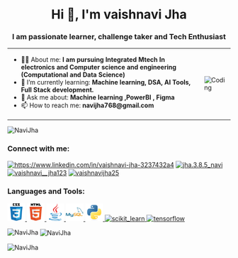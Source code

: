 

<h1 align="center">Hi 👋, I'm vaishnavi Jha</h1>
<h3 align="center">I am passionate learner, challenge taker and Tech Enthusiast </h3>

<table>
  <tr>
    <td>
      <ul>
         <li>👩‍🎓 About me: <strong>I am pursuing Integrated Mtech In electronics and Computer science and engineering (Computational and Data Science)</strong></li>
        <li>🌱 I’m currently learning: <strong>Machine learning, DSA, AI Tools, Full Stack development.</strong></li>
        <li>💬 Ask me about: <strong>Machine learning ,PowerBI , Figma </strong></li>
        <li>📫 How to reach me: <strong>navijha768@gmail.com</strong></li>
      </ul>
    </td>
    <td>
      <img alt="Coding" width="300" src="https://user-images.githubusercontent.com/59734313/157189039-c09b3e38-9f42-42c0-ab54-14f1574190a7.gif" />
    </td>
  </tr>
</table>

<p align="left">
  <img src="https://komarev.com/ghpvc/?username=NaviJha8&label=Profile%20views&color=0e75b6&style=flat" alt="NaviJha" />
</p>

<h3 align="left">Connect with me:</h3>
<p align="left">
  <a href="https://www.linkedin.com/in/vaishnavi-jha-3237432a4" target="blank"><img align="center" src="https://raw.githubusercontent.com/rahuldkjain/github-profile-readme-generator/master/src/images/icons/Social/linked-in-alt.svg" alt="https://www.linkedin.com/in/vaishnavi-jha-3237432a4" height="30" width="40" /></a>
  <a href="https://instagram.com/jha.3.8.5_navi" target="blank"><img align="center" src="https://raw.githubusercontent.com/rahuldkjain/github-profile-readme-generator/master/src/images/icons/Social/instagram.svg" alt="jha.3.8.5_navi" height="30" width="40" /></a>
  <a href="https://leetcode.com/u/vaishnavi__jha123/" target="blank"><img align="center" src="https://raw.githubusercontent.com/rahuldkjain/github-profile-readme-generator/master/src/images/icons/Social/leet-code.svg" alt="vaishnavi__jha123" height="30" width="40" /></a>
  <a href="https://auth.geeksforgeeks.org/user/vaishnavijha25" target="blank"><img align="center" src="https://raw.githubusercontent.com/rahuldkjain/github-profile-readme-generator/master/src/images/icons/Social/geeks-for-geeks.svg" alt="vaishnavijha25" height="30" width="40" /></a>
</p>

<h3 align="left">Languages and Tools:</h3>
<p align="left">
  <a href="https://www.w3schools.com/css/" target="_blank" rel="noreferrer"> <img src="https://raw.githubusercontent.com/devicons/devicon/master/icons/css3/css3-original-wordmark.svg" alt="css3" width="40" height="40"/> </a>
  <a href="https://www.w3.org/html/" target="_blank" rel="noreferrer"> <img src="https://raw.githubusercontent.com/devicons/devicon/master/icons/html5/html5-original-wordmark.svg" alt="html5" width="40" height="40"/> </a>
  <a href="https://www.java.com" target="_blank" rel="noreferrer"> <img src="https://raw.githubusercontent.com/devicons/devicon/master/icons/java/java-original.svg" alt="java" width="40" height="40"/> </a>
  <a href="https://www.mysql.com/" target="_blank" rel="noreferrer"> <img src="https://raw.githubusercontent.com/devicons/devicon/master/icons/mysql/mysql-original-wordmark.svg" alt="mysql" width="40" height="40"/> </a>
  <a href="https://www.python.org" target="_blank" rel="noreferrer"> <img src="https://raw.githubusercontent.com/devicons/devicon/master/icons/python/python-original.svg" alt="python" width="40" height="40"/> </a>
  <a href="https://scikit-learn.org/" target="_blank" rel="noreferrer"> <img src="https://upload.wikimedia.org/wikipedia/commons/0/05/Scikit_learn_logo_small.svg" alt="scikit_learn" width="40" height="40"/> </a>
  <a href="https://www.tensorflow.org" target="_blank" rel="noreferrer"> <img src="https://www.vectorlogo.zone/logos/tensorflow/tensorflow-icon.svg" alt="tensorflow" width="40" height="40"/> </a>
</p>

<p><img align="left" src="https://github-readme-stats.vercel.app/api/top-langs?username=NaviJha&show_icons=true&locale=en&layout=compact" alt="NaviJha" /></p>

<p>&nbsp;<img align="center" src="https://github-readme-stats.vercel.app/api?username=NaviJha&show_icons=true&locale=en" alt="NaviJha" /></p>

<p><img align="center" src="https://github-readme-streak-stats.herokuapp.com/?user=NaviJha&" alt="NaviJha" /></p>
